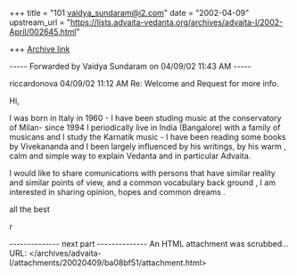 +++
title = "101 vaidya_sundaram@i2.com"
date = "2002-04-09"
upstream_url = "https://lists.advaita-vedanta.org/archives/advaita-l/2002-April/002645.html"

+++
[Archive link](https://lists.advaita-vedanta.org/archives/advaita-l/2002-April/002645.html)

----- Forwarded by Vaidya Sundaram on 04/09/02 11:43 AM -----

riccardonova <riccardonova at libero.it>
04/09/02 11:12 AM
Re: Welcome and Request for more info.

Hi,


 I was born in Italy in 1960 - I have been studing music at the
conservatory of Milan- since 1994 I periodically live in India
(Bangalore) with a family of musicans and I study the Karnatik music -
I have been reading some books by Vivekananda and I been largely
influenced by his writings, by his warm , calm and simple way to
explain Vedanta and in particular Advaita.

I would like to share comunications with persons that have similar
reality and similar points of view, and a common vocabulary back ground
, I am interested in sharing opinion, hopes and common dreams .


all the best


r

-------------- next part --------------
An HTML attachment was scrubbed...
URL: </archives/advaita-l/attachments/20020409/ba08bf51/attachment.html>
